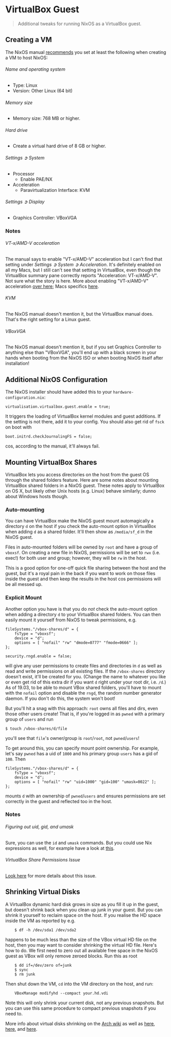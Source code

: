 VirtualBox Guest
================
> Additional tweaks for running NixOS as a VirtualBox guest.


Creating a VM
-------------
The NixOS manual [recommends][nixos-vbox] you set at least the following
when creating a VM to host NixOS:

###### Name and operating system
* Type: Linux
* Version: Other Linux (64 bit)

###### Memory size
* Memory size: 768 MB or higher.

###### Hard drive
* Create a virtual hard drive of 8 GB or higher.

###### Settings ➲ System
* Processor
  + Enable PAE/NX
* Acceleration
  + Paravirtualization Interface: KVM

###### Settings ➲ Display
* Graphics Controller: VBoxVGA

### Notes
###### VT-x/AMD-V acceleration
The manual says to enable "VT-x/AMD-V" acceleration but I can't find that
setting under *Settings ➲ System ➲ Acceleration*. It's definitely enabled
on all my Macs, but I still can't see that setting in VirtualBox, even though
the VirtualBox summary pane correctly reports "Acceleration: VT-x/AMD-V".
Not sure what the story is here. More about enabling "VT-x/AMD-V" acceleration
[over here][enable-virt]; Macs specifics [here][enable-virt-macbook].

###### KVM
The NixOS manual doesn't mention it, but the VirtualBox manual does.
That's the right setting for a Linux guest.

###### VBoxVGA
The NixOS manual doesn't mention it, but if you set Graphics Controller to
anything else than "VBoxVGA", you'll end up with a black screen in your hands
when booting from the NixOS ISO or when booting NixOS itself after installation!


Additional NixOS Configuration
------------------------------
The NixOS installer should have added this to your `hardware-configuration.nix`:

    virtualisation.virtualbox.guest.enable = true;

It triggers the loading of VirtualBox kernel modules and guest additions.
If the setting is not there, add it to your config. You should also get
rid of `fsck` on boot with

    boot.initrd.checkJournalingFS = false;

cos, according to the manual, it'll always fail.


Mounting VirtualBox Shares
--------------------------
VirtualBox lets you access directories on the host from the guest OS through
the shared folders feature. Here are some notes about mounting VirtualBox
shared folders in a NixOS guest. These notes apply to VirtualBox on OS X,
but likely other Unix hosts (e.g. Linux) behave similarly; dunno about
Windows hosts though.

### Auto-mounting
You can have VirtualBox make the NixOS guest mount automagically a directory
`d` on the host if you check the auto-mount option in VirtualBox when adding
`d` as a shared folder. It'll then show as `/media/sf_d` in the NixOS guest.

Files in auto-mounted folders will be owned by `root` and have a group of
`vboxsf`. On creating a new file in NixOS, permissions will be set to `rwx`
(i.e. exec!) for both user and group; however, they will be `rw` in the host.

This is a good option for one-off quick file sharing between the host and
the guest, but it's a royal pain in the back if you want to work on those
files inside the guest and then keep the results in the host cos permissions
will be all messed up.

### Explicit Mount
Another option you have is that you do *not* check the auto-mount option
when adding a directory `d` to your VirtualBox shared folders. You can
then easily mount it yourself from NixOS to tweak permissions, e.g.

    fileSystems."/vbox-shares/d" = {
        fsType = "vboxsf";
        device = "d";
        options = [ "nofail" "rw" "dmode=0777" "fmode=0666" ];
    };

    security.rngd.enable = false;

will give any user permissions to create files and directories in `d`
as well as read and write permissions on all existing files. If the
`/vbox-shares` directory doesn't exist, it'll be created for you.
(Change the name to whatever you like or even get rid of this extra dir
if you want `d` right under your root dir, i.e. `/d`.)
As of 19.03, to be able to mount VBox shared folders, you'll have to mount
with the `nofail` option and disable the `rngd`, the random number generator
daemon. If you don't do this, the system won't boot!

But you'll hit a snag with this approach: `root` owns all files and dirs,
even those other users create! That is, if you're logged in as `pwned`
with a primary group of `users` and run

    $ touch /vbox-shares/d/file

you'll see that `file`'s owner/group is `root`/`root`, not `pwned`/`users`!

To get around this, you can specify mount point ownership. For example,
let's say `pwned` has a uid of `1000` and his primary group `users` has
a gid of `100`. Then

    fileSystems."/vbox-shares/d" = {
        fsType = "vboxsf";
        device = "d";
        options = [ "nofail" "rw" "uid=1000" "gid=100" "umask=0022" ];
    };

mounts `d` with an ownership of `pwned`/`users` and ensures permissions
are set correctly in the guest and reflected too in the host.

### Notes
###### Figuring out uid, gid, and umask
Sure, you can use the `id` and `umask` commands. But you could use Nix
expressions as well, for example have a look at [this][vbox-shares].

###### VirtualBox Share Permissions Issue
[Look here][perms-issue] for more details about this issue.


Shrinking Virtual Disks
-----------------------
A VirtualBox dynamic hard disk grows in size as you fill it up in the
guest, but doesn't shrink back when you clean up junk in your guest.
But you can shrink it yourself to reclaim space on the host. If you
realise the HD space inside the VM as reported by e.g.

        $ df -h /dev/sda1 /dev/sda2

happens to be much less than the size of the VBox virtual HD file on
the host, then you may want to consider shrinking the virtual HD file.
Here's how to do. We first need to zero out all available free space
in the NixOS guest as VBox will only remove zeroed blocks. Run this
as root

        $ dd if=/dev/zero of=junk
        $ sync
        $ rm junk

Then shut down the VM, `cd` into the VM directory on the host, and run:

        VBoxManage modifyhd --compact your.hd.vdi

Note this will only shrink your current disk, not any previous snapshots.
But you can use this same procedure to compact previous snapshots if you
need to.

More info about virtual disks shrinking on the [Arch wiki][arch-vbox-compact]
as well as [here][shrink-vbox], [here][compact-vdi], and [here][mk-ext4-sparse].




[arch-vbox-compact]: https://wiki.archlinux.org/index.php/VirtualBox#Compact_virtual_disks
    "VirtualBox - Compact virtual disks"
[compact-vdi]: http://superuser.com/questions/529149/how-to-compact-virtualboxs-vdi-file-size
               "How to compact VirtualBox's VDI file size?"
[enable-virt]: http://www.howtogeek.com/213795/how-to-enable-intel-vt-x-in-your-computers-bios-or-uefi-firmware/
    "How to Enable Intel VT-x in Your Computer’s BIOS or UEFI Firmware"
[enable-virt-macbook]: http://stackoverflow.com/questions/13580491/how-to-enable-support-of-cpu-virtualization-on-macbook-pro
    "How to enable support of CPU virtualization on Macbook Pro?"
[mk-ext4-sparse]: http://unix.stackexchange.com/questions/11100/how-to-make-ext4-filesystem-sparse/11248#11248
                  "How to make ext4 filesystem sparse?"
[nixos-vbox]: https://nixos.org/nixos/manual/index.html#sec-instaling-virtualbox-guest
    "Installing in a Virtualbox guest"
[perms-issue]: http://askubuntu.com/questions/123025/what-is-the-correct-way-to-share-directories-in-mac-and-ubuntu-with-correct-perm
    "What is the correct way to share directories in Mac and Ubuntu with correct permissions?"
[shrink-vbox]: http://dantwining.co.uk/2011/07/18/how-to-shrink-a-dynamically-expanding-guest-virtualbox-image/
               "How to shrink a dynamically-expanding guest virtualbox image"
[vbox-shares]: ../../config/nixos/vbox-shares.nix
    "vbox-shares.nix"
